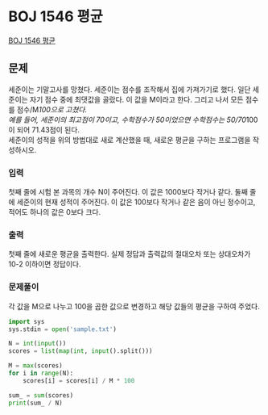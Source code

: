 # BOJ 1546 평균
[BOJ 1546 평균](https://www.acmicpc.net/problem/1546)
## 문제 
세준이는 기말고사를 망쳤다. 세준이는 점수를 조작해서 집에 가져가기로 했다. 일단 세준이는 자기 점수 중에 최댓값을 골랐다. 이 값을 M이라고 한다. 그리고 나서 모든 점수를 점수/M*100으로 고쳤다.  
예를 들어, 세준이의 최고점이 70이고, 수학점수가 50이었으면 수학점수는 50/70*100이 되어 71.43점이 된다.  
세준이의 성적을 위의 방법대로 새로 계산했을 때, 새로운 평균을 구하는 프로그램을 작성하시오.  
### 입력
첫째 줄에 시험 본 과목의 개수 N이 주어진다. 이 값은 1000보다 작거나 같다. 둘째 줄에 세준이의 현재 성적이 주어진다. 이 값은 100보다 작거나 같은 음이 아닌 정수이고, 적어도 하나의 값은 0보다 크다.

### 출력
첫째 줄에 새로운 평균을 출력한다. 실제 정답과 출력값의 절대오차 또는 상대오차가 10-2 이하이면 정답이다.

### 문제풀이
각 값을 M으로 나누고 100을 곱한 값으로 변경하고 해당 값들의 평균을 구하여 주었다. 

```python
import sys 
sys.stdin = open('sample.txt') 

N = int(input())
scores = list(map(int, input().split()))

M = max(scores)
for i in range(N):
    scores[i] = scores[i] / M * 100

sum_ = sum(scores)
print(sum_ / N)
```